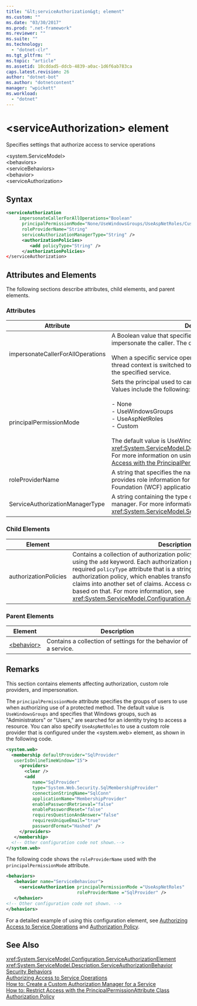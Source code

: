 ```yaml
---
title: "&lt;serviceAuthorization&gt; element"
ms.custom: ""
ms.date: "03/30/2017"
ms.prod: ".net-framework"
ms.reviewer: ""
ms.suite: ""
ms.technology: 
  - "dotnet-clr"
ms.tgt_pltfrm: ""
ms.topic: "article"
ms.assetid: 18cddad5-ddcb-4839-a0ac-1d6f6ab783ca
caps.latest.revision: 26
author: "dotnet-bot"
ms.author: "dotnetcontent"
manager: "wpickett"
ms.workload: 
  - "dotnet"
---
```

# &lt;serviceAuthorization&gt; element
Specifies settings that authorize access to service operations  
  
 \<system.ServiceModel>  
\<behaviors>  
\<serviceBehaviors>  
\<behavior>  
\<serviceAuthorization>  
  
## Syntax  
  
```xml  
<serviceAuthorization  
     impersonateCallerForAllOperations="Boolean"  
      principalPermissionMode="None/UseWindowsGroups/UseAspNetRoles/Custom"  
      roleProviderName="String"  
      serviceAuthorizationManagerType="String" />  
      <authorizationPolicies>  
         <add policyType="String" />  
      </authorizationPolicies>  
</serviceAuthorization>  
```  
  
## Attributes and Elements  
 The following sections describe attributes, child elements, and parent elements.  
  
### Attributes  
  
|Attribute|Description|  
|---------------|-----------------|  
|impersonateCallerForAllOperations|A Boolean value that specifies if all the operations in the service impersonate the caller. The default is `false`.<br /><br /> When a specific service operation impersonates the caller, the thread context is switched to the caller context before executing the specified service.|  
|principalPermissionMode|Sets the principal used to carry out operations on the server. Values include the following:<br /><br /> -   None<br />-   UseWindowsGroups<br />-   UseAspNetRoles<br />-   Custom<br /><br /> The default value is UseWindowsGroups. The value is of type <xref:System.ServiceModel.Description.PrincipalPermissionMode>. For more information on using this attribute, see [How to: Restrict Access with the PrincipalPermissionAttribute Class](../../../../../docs/framework/wcf/how-to-restrict-access-with-the-principalpermissionattribute-class.md).|  
|roleProviderName|A string that specifies the name of the role provider, which provides role information for a Windows Communication Foundation (WCF) application. The default is an empty string.|  
|ServiceAuthorizationManagerType|A string containing the type of the service authorization manager. For more information, see <xref:System.ServiceModel.ServiceAuthorizationManager>.|  
  
### Child Elements  
  
|Element|Description|  
|-------------|-----------------|  
|authorizationPolicies|Contains a collection of authorization policy types, which can be added using the `add` keyword. Each authorization policy contains a single required `policyType` attribute that is a string. The attribute specifies an authorization policy, which enables transformation of one set of input claims into another set of claims. Access control can be granted or denied based on that. For more information, see <xref:System.ServiceModel.Configuration.AuthorizationPolicyTypeElement>.|  
  
### Parent Elements  
  
|Element|Description|  
|-------------|-----------------|  
|[\<behavior>](../../../../../docs/framework/configure-apps/file-schema/wcf/behavior-of-endpointbehaviors.md)|Contains a collection of settings for the behavior of a service.|  
  
## Remarks  
 This section contains elements affecting authorization, custom role providers, and impersonation.  
  
 The `principalPermissionMode` attribute specifies the groups of users to use when authorizing use of a protected method. The default value is `UseWindowsGroups` and specifies that Windows groups, such as "Administrators" or "Users," are searched for an identity trying to access a resource. You can also specify `UseAspNetRoles` to use a custom role provider that is configured under the \<system.web> element, as shown in the following code.  
  
```xml  
<system.web>  
  <membership defaultProvider="SqlProvider"   
   userIsOnlineTimeWindow="15">  
     <providers>  
       <clear />  
       <add   
          name="SqlProvider"   
          type="System.Web.Security.SqlMembershipProvider"   
          connectionStringName="SqlConn"  
          applicationName="MembershipProvider"  
          enablePasswordRetrieval="false"  
          enablePasswordReset="false"  
          requiresQuestionAndAnswer="false"  
          requiresUniqueEmail="true"  
          passwordFormat="Hashed" />  
     </providers>  
   </membership>  
  <!-- Other configuration code not shown.-->  
</system.web>  
```  
  
 The following code shows the `roleProviderName` used with the `principalPermissionMode` attribute.  
  
```xml  
<behaviors>  
   <behavior name="ServiceBehaviour">  
     <serviceAuthorization principalPermissionMode ="UseAspNetRoles"   
                           roleProviderName ="SqlProvider" />  
   </behavior>   
<!-- Other configuration code not shown. -->  
</behaviors>  
```  
  
 For a detailed example of using this configuration element, see [Authorizing Access to Service Operations](../../../../../docs/framework/wcf/samples/authorizing-access-to-service-operations.md) and [Authorization Policy](../../../../../docs/framework/wcf/samples/authorization-policy.md).  
  
## See Also  
 <xref:System.ServiceModel.Configuration.ServiceAuthorizationElement>  
 <xref:System.ServiceModel.Description.ServiceAuthorizationBehavior>  
 [Security Behaviors](../../../../../docs/framework/wcf/feature-details/security-behaviors-in-wcf.md)  
 [Authorizing Access to Service Operations](../../../../../docs/framework/wcf/samples/authorizing-access-to-service-operations.md)  
 [How to: Create a Custom Authorization Manager for a Service](../../../../../docs/framework/wcf/extending/how-to-create-a-custom-authorization-manager-for-a-service.md)  
 [How to: Restrict Access with the PrincipalPermissionAttribute Class](../../../../../docs/framework/wcf/how-to-restrict-access-with-the-principalpermissionattribute-class.md)  
 [Authorization Policy](../../../../../docs/framework/wcf/samples/authorization-policy.md)
